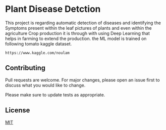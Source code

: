 # Plant Disease Detction

This project is regarding automatic detection of diseases and identifying the Symptoms present within the leaf pictures of plants and even within the agriculture Crop production it is through with using Deep Learning that helps in farming to extend the production.
the ML model is trained on following tomato kaggle dataset.
```
https://www.kaggle.com/noulam
```



## Contributing
Pull requests are welcome. For major changes, please open an issue first to discuss what you would like to change.

Please make sure to update tests as appropriate.

## License
[MIT](https://choosealicense.com/licenses/mit/)
